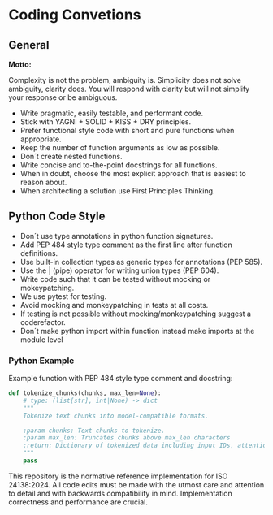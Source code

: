 # Coding Convetions

## General

**Motto:**

Complexity is not the problem, ambiguity is. Simplicity does not solve ambiguity, clarity does. You
will respond with clarity but will not simplify your response or be ambiguous.

- Write pragmatic, easily testable, and performant code.
- Stick with YAGNI + SOLID + KISS + DRY principles.
- Prefer functional style code with short and pure functions when appropriate.
- Keep the number of function arguments as low as possible.
- Don´t create nested functions.
- Write concise and to-the-point docstrings for all functions.
- When in doubt, choose the most explicit approach that is easiest to reason about.
- When architecting a solution use First Principles Thinking.

## Python Code Style

- Don´t use type annotations in python function signatures.
- Add PEP 484 style type comment as the first line after function definitions.
- Use built-in collection types as generic types for annotations (PEP 585).
- Use the | (pipe) operator for writing union types (PEP 604).
- Write code such that it can be tested without mocking or mokeypatching.
- We use pytest for testing.
- Avoid mocking and monkeypatching in tests at all costs.
- If testing is not possible without mocking/monkeypatching suggest a coderefactor.
- Don´t make python import within function instead make imports at the module level

### Python Example

Example function with PEP 484 style type comment and docstring:

```python
def tokenize_chunks(chunks, max_len=None):
    # type: (list[str], int|None) -> dict
    """
    Tokenize text chunks into model-compatible formats.

    :param chunks: Text chunks to tokenize.
    :param max_len: Truncates chunks above max_len characters
    :return: Dictionary of tokenized data including input IDs, attention masks, and type IDs.
    """
    pass
```

This repository is the normative reference implementation for ISO 24138:2024.
All code edits must be made with the utmost care and attention to detail and with backwards
compatibility in mind. Implementation correctness and performance are crucial.
